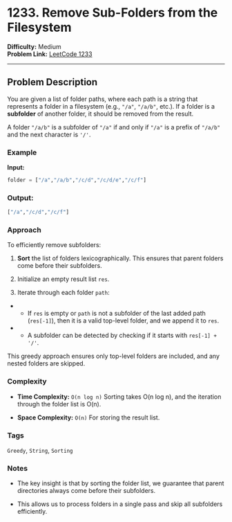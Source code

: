# 1233. Remove Sub-Folders from the Filesystem

**Difficulty:** Medium  
**Problem Link:** [LeetCode 1233](https://leetcode.com/problems/remove-sub-folders-from-the-filesystem/)

---

## Problem Description

You are given a list of folder paths, where each path is a string that represents a folder in a filesystem (e.g., `"/a"`, `"/a/b"`, etc.). If a folder is a **subfolder** of another folder, it should be removed from the result.

A folder `"/a/b"` is a subfolder of `"/a"` if and only if `"/a"` is a prefix of `"/a/b"` and the next character is `'/'`.

### Example

**Input:**  
```python
folder = ["/a","/a/b","/c/d","/c/d/e","/c/f"]
```

### Output:
```python
["/a","/c/d","/c/f"]
```

### Approach

To efficiently remove subfolders:

1. **Sort** the list of folders lexicographically. This ensures that parent folders come before their subfolders.

2. Initialize an empty result list `res`.

3. Iterate through each folder `path`:

- - If `res` is empty or `path` is not a subfolder of the last added path (`res[-1]`), then it is a valid top-level folder, and we append it to `res`.

- - A subfolder can be detected by checking if it starts with `res[-1] + '/'`.

This greedy approach ensures only top-level folders are included, and any nested folders are skipped.

### Complexity

- **Time Complexity:** `O(n log n)`
Sorting takes O(n log n), and the iteration through the folder list is O(n).

- **Space Complexity:** `O(n)`
For storing the result list.

### Tags
`Greedy`, `String`, `Sorting`

### Notes

- The key insight is that by sorting the folder list, we guarantee that parent directories always come before their subfolders.

- This allows us to process folders in a single pass and skip all subfolders efficiently.